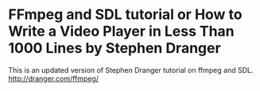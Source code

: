 FFmpeg and SDL tutorial
or
How to Write a Video Player in Less Than 1000 Lines
by Stephen Dranger
===================

This is an updated version of Stephen Dranger tutorial on ffmpeg and SDL.
http://dranger.com/ffmpeg/